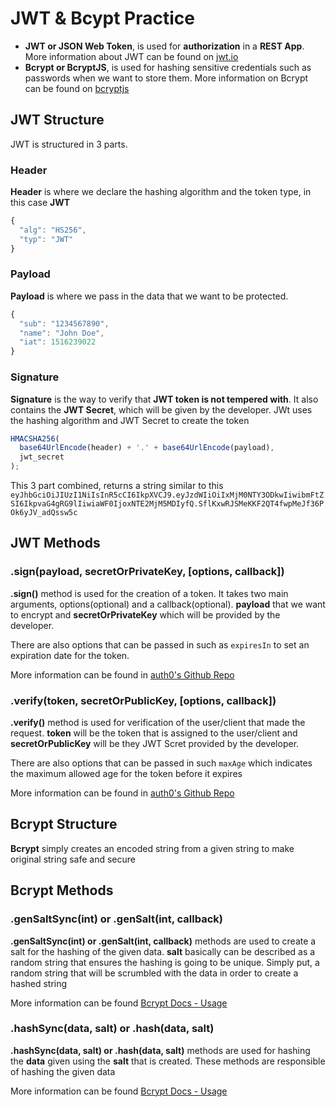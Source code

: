# JWT & Bcypt Practice

- **JWT or JSON Web Token**, is used for **authorization** in a **REST App**.
  More information about JWT can be found on [jwt.io](https://jwt.io/)
- **Bcrypt or BcryptJS**, is used for hashing sensitive credentials such as passwords when we want to store them. More information on Bcrypt can be found on [bcryptjs](https://www.npmjs.com/package/bcryptjs)

## JWT Structure

JWT is structured in 3 parts.

### Header

**Header** is where we declare the hashing algorithm and the token type, in this case **JWT**

```javascript
{
  "alg": "HS256",
  "typ": "JWT"
}
```

### Payload

**Payload** is where we pass in the data that we want to be protected.

```javascript
{
  "sub": "1234567890",
  "name": "John Doe",
  "iat": 1516239022
}
```

### Signature

**Signature** is the way to verify that **JWT token is not tempered with**. It also contains the **JWT Secret**, which will be given by the developer. JWt uses the hashing algorithm and JWT Secret to create the token

```javascript
HMACSHA256(
  base64UrlEncode(header) + '.' + base64UrlEncode(payload),
  jwt_secret
);
```

This 3 part combined, returns a string similar to this `eyJhbGciOiJIUzI1NiIsInR5cCI6IkpXVCJ9.eyJzdWIiOiIxMjM0NTY3ODkwIiwibmFtZSI6IkpvaG4gRG9lIiwiaWF0IjoxNTE2MjM5MDIyfQ.SflKxwRJSMeKKF2QT4fwpMeJf36POk6yJV_adQssw5c`

## JWT Methods

### .sign(payload, secretOrPrivateKey, [options, callback])

**.sign()** method is used for the creation of a token.
It takes two main arguments, options(optional) and a callback(optional). **payload** that we want to encrypt and **secretOrPrivateKey** which will be provided by the developer.

There are also options that can be passed in such as `expiresIn` to set an expiration date for the token.

More information can be found in [auth0's Github Repo](https://github.com/auth0/node-jsonwebtoken#usage)

### .verify(token, secretOrPublicKey, [options, callback])

**.verify()** method is used for verification of the user/client that made the request. **token** will be the token that is assigned to the user/client and **secretOrPublicKey** will be they JWT Scret provided by the developer.

There are also options that can be passed in such `maxAge` which indicates the maximum allowed age for the token before it expires

More information can be found in [auth0's Github Repo](https://github.com/auth0/node-jsonwebtoken#usage)

## Bcrypt Structure

**Bcrypt** simply creates an encoded string from a given string to make original string safe and secure

## Bcrypt Methods

### .genSaltSync(int) or .genSalt(int, callback)

**.genSaltSync(int) or .genSalt(int, callback)** methods are used to create a salt for the hashing of the given data.
**salt** basically can be described as a random string that ensures the hashing is going to be unique. Simply put, a random string that will be scrumbled with the data in order to create a hashed string

More information can be found [Bcrypt Docs - Usage](https://www.npmjs.com/package/bcryptjs#usage)

### .hashSync(data, salt) or .hash(data, salt)

**.hashSync(data, salt) or .hash(data, salt)** methods are used for hashing the **data** given using the **salt** that is created. These methods are responsible of hashing the given data

More information can be found [Bcrypt Docs - Usage](https://www.npmjs.com/package/bcryptjs#usage)
